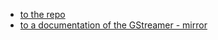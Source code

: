 * [to the repo](https://github.com/patrolez/patrolez.github.io/)
* [to a documentation of the GStreamer - mirror](gst-docs/)
